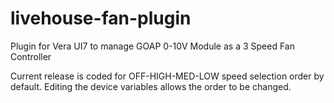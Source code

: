 # livehouse-fan-plugin
Plugin for Vera UI7 to manage GOAP 0-10V Module as a 3 Speed Fan Controller

Current release is coded for OFF-HIGH-MED-LOW speed selection order by default. 
Editing the device variables allows the order to be changed. 
